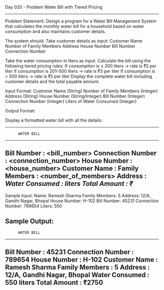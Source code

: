 Day 020 - Problem Water Bill with Tiered Pricing
_________________________________________________________
Problem Statement:
Design a program for a Water Bill Management System that calculates the monthly water bill for a household based on water consumption and also maintains customer details.

The system should:
Take customer details as input:
Customer Name
Number of Family Members
Address
House Number
Bill Number
Connection Number

Take the water consumption in liters as input.
Calculate the bill using the following tiered pricing rules:
If consumption is ≤ 200 liters → rate is ₹2 per liter
If consumption is 201–500 liters → rate is ₹3 per liter
If consumption is > 500 liters → rate is ₹5 per liter
Display the complete water bill including customer details and the total payable amount.

Input Format:
Customer Name (String)
Number of Family Members (Integer)
Address (String)
House Number (String/Integer)
Bill Number (Integer)
Connection Number (Integer)
Liters of Water Consumed (Integer)

Output Format:

Display a formatted water bill with all the details:

------------------------------------
          WATER BILL
------------------------------------
Bill Number       : <bill_number>
Connection Number : <connection_number>
House Number      : <house_number>
Customer Name     : <name>
Family Members    : <number_of_members>
Address           : <address>
Water Consumed    : <liters> liters
Total Amount      : ₹<amount>
------------------------------------

Sample Input:
Name: Ramesh Sharma
Family Members: 5
Address: 12/A, Gandhi Nagar, Bhopal
House Number: H-102
Bill Number: 45231
Connection Number: 789654
Liters: 550

Sample Output:
------------------------------------
          WATER BILL
------------------------------------
Bill Number       : 45231
Connection Number : 789654
House Number      : H-102
Customer Name     : Ramesh Sharma
Family Members    : 5
Address           : 12/A, Gandhi Nagar, Bhopal
Water Consumed    : 550 liters
Total Amount      : ₹2750
------------------------------------
